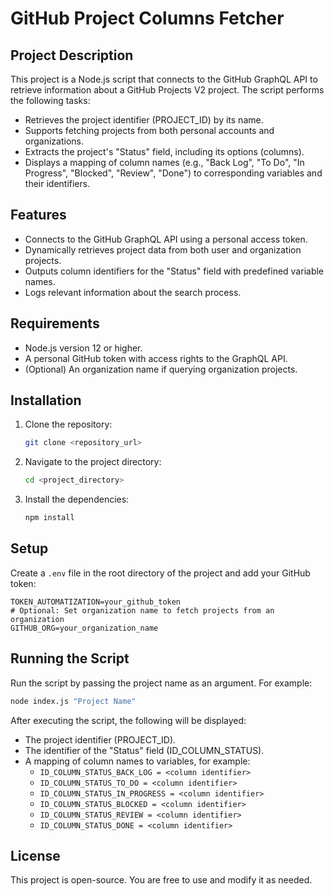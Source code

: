 # GitHub Project Columns Fetcher

## Project Description

This project is a Node.js script that connects to the GitHub GraphQL API to retrieve information about a GitHub Projects V2 project. The script performs the following tasks:

- Retrieves the project identifier (PROJECT_ID) by its name.
- Supports fetching projects from both personal accounts and organizations.
- Extracts the project's "Status" field, including its options (columns).
- Displays a mapping of column names (e.g., "Back Log", "To Do", "In Progress", "Blocked", "Review", "Done") to corresponding variables and their identifiers.

## Features

- Connects to the GitHub GraphQL API using a personal access token.
- Dynamically retrieves project data from both user and organization projects.
- Outputs column identifiers for the "Status" field with predefined variable names.
- Logs relevant information about the search process.

## Requirements

- Node.js version 12 or higher.
- A personal GitHub token with access rights to the GraphQL API.
- (Optional) An organization name if querying organization projects.

## Installation

1. Clone the repository:
   ```bash
   git clone <repository_url>
   ```
2. Navigate to the project directory:
   ```bash
   cd <project_directory>
   ```
3. Install the dependencies:
   ```bash
   npm install
   ```

## Setup

Create a `.env` file in the root directory of the project and add your GitHub token:

```dotenv
TOKEN_AUTOMATIZATION=your_github_token
# Optional: Set organization name to fetch projects from an organization
GITHUB_ORG=your_organization_name
```

## Running the Script

Run the script by passing the project name as an argument. For example:

```bash
node index.js "Project Name"
```

After executing the script, the following will be displayed:

- The project identifier (PROJECT_ID).
- The identifier of the "Status" field (ID_COLUMN_STATUS).
- A mapping of column names to variables, for example:
  - `ID_COLUMN_STATUS_BACK_LOG = <column identifier>`
  - `ID_COLUMN_STATUS_TO_DO = <column identifier>`
  - `ID_COLUMN_STATUS_IN_PROGRESS = <column identifier>`
  - `ID_COLUMN_STATUS_BLOCKED = <column identifier>`
  - `ID_COLUMN_STATUS_REVIEW = <column identifier>`
  - `ID_COLUMN_STATUS_DONE = <column identifier>`

## License

This project is open-source. You are free to use and modify it as needed.
